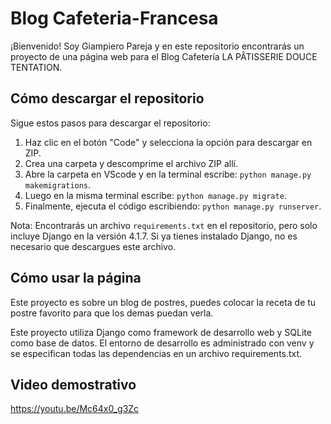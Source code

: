# Blog Cafeteria-Francesa

¡Bienvenido! Soy Giampiero Pareja y en este repositorio encontrarás un proyecto de una página web para el Blog Cafetería LA PÂTISSERIE DOUCE TENTATION.

## Cómo descargar el repositorio

Sigue estos pasos para descargar el repositorio:

1.  Haz clic en el botón "Code" y selecciona la opción para descargar en ZIP.
2.  Crea una carpeta y descomprime el archivo ZIP allí.
3.  Abre la carpeta en VScode y en la terminal escribe: `python manage.py makemigrations`.
4.  Luego en la misma terminal escribe: `python manage.py migrate`.
5.  Finalmente, ejecuta el código escribiendo: `python manage.py runserver`.

Nota: Encontrarás un archivo `requirements.txt` en el repositorio, pero solo incluye Django en la versión 4.1.7. Si ya tienes instalado Django, no es necesario que descargues este archivo.

## Cómo usar la página

Este proyecto es sobre un blog de postres, puedes colocar la receta de tu postre favorito para que los demas puedan verla.

Este proyecto utiliza Django como framework de desarrollo web y SQLite como base de datos. El entorno de desarrollo es administrado con venv y se especifican todas las dependencias en un archivo requirements.txt. 

## Video demostrativo
https://youtu.be/Mc64x0_g3Zc
